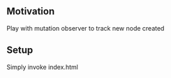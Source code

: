 <h2>Motivation</h2>
Play with mutation observer to track new node created

<h2>Setup</h2>
Simply invoke index.html